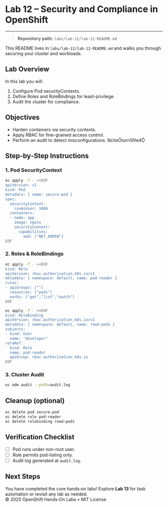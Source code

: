 # Lab 12 – Security and Compliance in OpenShift

---

> **Repository path:** `labs/lab-12/lab-12-README.md`

This README lives in `labs/lab-12/lab-12-README.md` and walks you through securing your cluster and workloads.

## Lab Overview
In this lab you will:
1. Configure Pod securityContexts.  
2. Define Roles and RoleBindings for least-privilege.  
3. Audit the cluster for compliance.

## Objectives
- Harden containers via security contexts.  
- Apply RBAC for fine-grained access control.  
- Perform an audit to detect misconfigurations. citeturn5file4

## Step‑by‑Step Instructions
### 1. Pod SecurityContext
```bash
oc apply -f - <<EOF
apiVersion: v1
kind: Pod
metadata: { name: secure-pod }
spec:
  securityContext:
    runAsUser: 1000
  containers:
  - name: app
    image: nginx
    securityContext:
      capabilities:
        add: ["NET_ADMIN"]
EOF
```

### 2. Roles & RoleBindings
```bash
oc apply -f - <<EOF
kind: Role
apiVersion: rbac.authorization.k8s.io/v1
metadata: { namespace: default, name: pod-reader }
rules:
- apiGroups: [""]
  resources: ["pods"]
  verbs: ["get","list","watch"]
EOF

oc apply -f - <<EOF
kind: RoleBinding
apiVersion: rbac.authorization.k8s.io/v1
metadata: { namespace: default, name: read-pods }
subjects:
- kind: User
  name: "developer"
roleRef:
  kind: Role
  name: pod-reader
  apiGroup: rbac.authorization.k8s.io
EOF
```

### 3. Cluster Audit
```bash
oc adm audit --path=audit.log
```

## Cleanup (optional)
```bash
oc delete pod secure-pod
oc delete role pod-reader
oc delete rolebinding read-pods
```

## Verification Checklist
- [ ] Pod runs under non-root user.  
- [ ] Role permits pod-listing only.  
- [ ] Audit log generated at `audit.log`.

## Next Steps
You have completed the core hands‑on labs! Explore **Lab 13** for task automation or revisit any lab as needed.
© 2025 OpenShift Hands‑On Labs • MIT License

